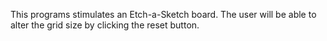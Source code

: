 This programs stimulates an Etch-a-Sketch board. The user will be able to alter
the grid size by clicking the reset button. 
